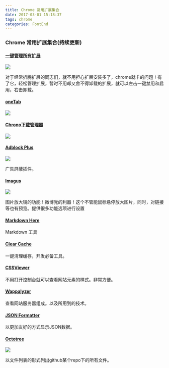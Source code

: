 ```yaml
---
title: Chrome 常用扩展集合
date: 2017-03-01 15:18:37
tags: chrome
categories: FontEnd
---
```


### Chrome 常用扩展集合(持续更新)
#### [一键管理所有扩展](https://chrome.google.com/webstore/detail/ejhdjfmkegkpenillofhpmikailkjpkb)

![](http://ojf9z9wko.bkt.clouddn.com/image/yijianguanli.png)

对于经常折腾扩展的同志们，就不用担心扩展安装多了，chrome就卡的问题！有了它，轻松管理扩展，暂时不用却又舍不得卸载的扩展，就可以左击一键禁用和启用，右击卸载。

#### [oneTab](https://chrome.google.com/webstore/detail/onetab/chphlpgkkbolifaimnlloiipkdnihall)
<!-- more -->
![](http://ojf9z9wko.bkt.clouddn.com/image/oneTab.png)

#### [Chrono下载管理器](https://chrome.google.com/webstore/detail/chrono-download-manager/mciiogijehkdemklbdcbfkefimifhecn)

![](http://ojf9z9wko.bkt.clouddn.com/image/chrome-download.png)

#### [Adblock Plus](https://chrome.google.com/webstore/detail/adblock-plus/cfhdojbkjhnklbpkdaibdccddilifddb?utm_source=chrome-app-launcher-info-dialog)

![](http://ojf9z9wko.bkt.clouddn.com/image/adblock-plus.png)

广告屏蔽插件。

#### [Imagus](https://chrome.google.com/webstore/detail/imagus/immpkjjlgappgfkkfieppnmlhakdmaab?utm_source=chrome-app-launcher-info-dialog)

![](http://ojf9z9wko.bkt.clouddn.com/image/imagus.png)

图片放大镜的功能！微博党的利器！这个不管能鼠标悬停放大图片，同时，对链接等也有预览。提供很多功能选项进行设置

#### [Markdown Here](https://chrome.google.com/webstore/detail/markdown-here/elifhakcjgalahccnjkneoccemfahfoa?utm_source=chrome-app-launcher-info-dialog)

Markdown 工具

#### [Clear Cache](https://chrome.google.com/webstore/detail/clear-cache/cppjkneekbjaeellbfkmgnhonkkjfpdn?utm_source=chrome-app-launcher-info-dialog)

一键清理缓存，开发必备工具。

#### [CSSViewer](https://chrome.google.com/webstore/detail/cssviewer/ggfgijbpiheegefliciemofobhmofgce)

不用打开控制台就可以查看网站元素的样式。非常方便。

#### [Wappalyzer](https://chrome.google.com/webstore/detail/wappalyzer/gppongmhjkpfnbhagpmjfkannfbllamg)

查看网站服务器组成。以及所用到的技术。

#### [JSON Formatter](https://chrome.google.com/webstore/detail/json-formatter/bcjindcccaagfpapjjmafapmmgkkhgoa)

以更加友好的方式显示JSON数据。

#### [Octotree](https://chrome.google.com/webstore/detail/octotree/bkhaagjahfmjljalopjnoealnfndnagc)
![](http://ojf9z9wko.bkt.clouddn.com/image/octotree.png)

以文件列表的形式列出github某个repo下的所有文件。
